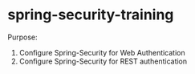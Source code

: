 # spring-security-training

Purpose:
1. Configure Spring-Security for Web Authentication
2. Configure Spring-Security for REST authentication

